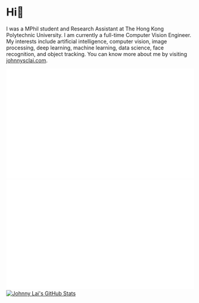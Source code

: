 # Hi👋

I was a MPhil student and Research Assistant at The Hong Kong Polytechnic University. I am currently a full-time Computer Vision Engineer. My interests include artificial intelligence, computer vision, image processing, deep learning, machine learning, data science, face recognition, and object tracking. You can know more about me by visiting [johnnysclai.com](https://johnnysclai.com/).

![](https://github.com/johnnysclai/github-stats/blob/master/generated/overview.svg)
![](https://github.com/johnnysclai/github-stats/blob/master/generated/languages.svg)
[![Johnny Lai's GitHub Stats](https://github-readme-stats.vercel.app/api/?username=johnnysclai&count_private=true&theme=default&showicons=true)]()
